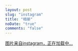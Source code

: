 ```yaml
---
layout: post
slug: "instagram"
title: "相册"
noDate: "true"
comments: "false"
---
```


<div class="instagram" data-client-id="2046d714069442fc8930e693919681ff" data-user-id="2045963035">
    <a href="http://instagram.com" target="_blank" class="open-ins">图片来自instagram，正在加载中…</a>
</div>
<script src="http://libs.baidu.com/jquery/1.9.0/jquery.js"></script>
<script src="/js/jquery.lazyload.js"></script>
<script src="/js/instagram.js"></script>
